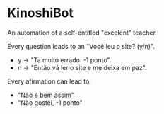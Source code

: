 # KinoshiBot
An automation of a self-entitled "excelent" teacher.

Every question leads to an "Você leu o site? (y/n)".
- y -> "Ta muito errado. -1 ponto".
- n -> "Então vá ler o site e me deixa em paz".
  
Every afirmation can lead to:
- "Não é bem assim"
- "Não gostei, -1 ponto"
